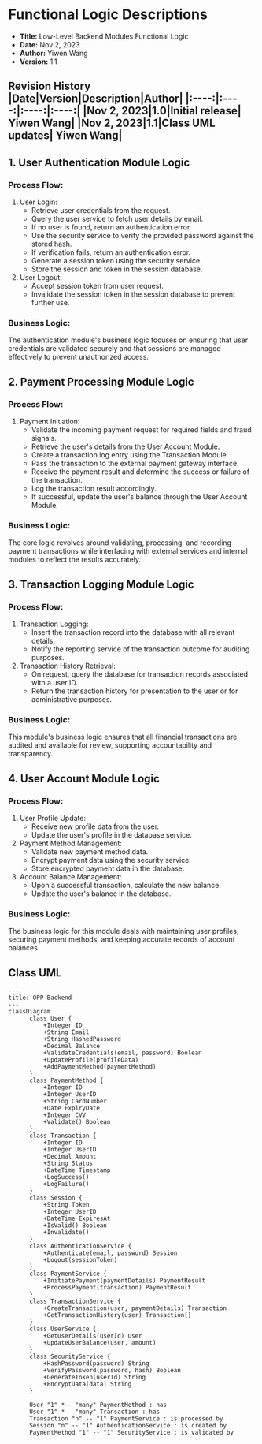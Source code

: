 # Functional Logic Descriptions
- **Title:** Low-Level Backend Modules Functional Logic
- **Date:** Nov 2, 2023
- **Author:** Yiwen Wang
- **Version:** 1.1

**Revision History**
|Date|Version|Description|Author|
|:----:|:----:|:----:|:----:|
|Nov 2, 2023|1.0|Initial release| Yiwen Wang|
|Nov 2, 2023|1.1|Class UML updates| Yiwen Wang|
---------------

## 1. User Authentication Module Logic
### Process Flow:
1. User Login:
    - Retrieve user credentials from the request.
    - Query the user service to fetch user details by email.
    - If no user is found, return an authentication error.
    - Use the security service to verify the provided password against the stored hash.
    - If verification fails, return an authentication error.
    - Generate a session token using the security service.
    - Store the session and token in the session database.
2. User Logout:
    - Accept session token from user request.
    - Invalidate the session token in the session database to prevent further use.

### Business Logic:
The authentication module's business logic focuses on ensuring that user credentials are validated securely and that sessions are managed effectively to prevent unauthorized access.


## 2. Payment Processing Module Logic
### Process Flow:
1. Payment Initiation:
    - Validate the incoming payment request for required fields and fraud signals.
    - Retrieve the user's details from the User Account Module.
    - Create a transaction log entry using the Transaction Module.
    - Pass the transaction to the external payment gateway interface.
    - Receive the payment result and determine the success or failure of the transaction.
    - Log the transaction result accordingly.
    - If successful, update the user's balance through the User Account Module.
### Business Logic:
The core logic revolves around validating, processing, and recording payment transactions while interfacing with external services and internal modules to reflect the results accurately.

## 3. Transaction Logging Module Logic
### Process Flow:
1. Transaction Logging:
    - Insert the transaction record into the database with all relevant details.
    - Notify the reporting service of the transaction outcome for auditing purposes.
2. Transaction History Retrieval:
    - On request, query the database for transaction records associated with a user ID.
    - Return the transaction history for presentation to the user or for administrative purposes.
### Business Logic:
This module's business logic ensures that all financial transactions are audited and available for review, supporting accountability and transparency.

## 4. User Account Module Logic
### Process Flow:
1. User Profile Update:
    - Receive new profile data from the user.
    - Update the user's profile in the database service.
2. Payment Method Management:
    - Validate new payment method data.
    - Encrypt payment data using the security service.
    - Store encrypted payment data in the database.
3. Account Balance Management:
    - Upon a successful transaction, calculate the new balance.
    - Update the user's balance in the database.
### Business Logic:
The business logic for this module deals with maintaining user profiles, securing payment methods, and keeping accurate records of account balances.

## Class UML
```mermaid
---
title: OPP Backend
---
classDiagram
      class User {
          +Integer ID
          +String Email
          +String HashedPassword
          +Decimal Balance
          +ValidateCredentials(email, password) Boolean
          +UpdateProfile(profileData)
          +AddPaymentMethod(paymentMethod)
      }
      class PaymentMethod {
          +Integer ID
          +Integer UserID
          +String CardNumber
          +Date ExpiryDate
          +Integer CVV
          +Validate() Boolean
      }
      class Transaction {
          +Integer ID
          +Integer UserID
          +Decimal Amount
          +String Status
          +DateTime Timestamp
          +LogSuccess()
          +LogFailure()
      }
      class Session {
          +String Token
          +Integer UserID
          +DateTime ExpiresAt
          +IsValid() Boolean
          +Invalidate()
      }
      class AuthenticationService {
          +Authenticate(email, password) Session
          +Logout(sessionToken)
      }
      class PaymentService {
          +InitiatePayment(paymentDetails) PaymentResult
          +ProcessPayment(transaction) PaymentResult
      }
      class TransactionService {
          +CreateTransaction(user, paymentDetails) Transaction
          +GetTransactionHistory(user) Transaction[]
      }
      class UserService {
          +GetUserDetails(userId) User
          +UpdateUserBalance(user, amount)
      }
      class SecurityService {
          +HashPassword(password) String
          +VerifyPassword(password, hash) Boolean
          +GenerateToken(userId) String
          +EncryptData(data) String
      }

      User "1" *-- "many" PaymentMethod : has
      User "1" *-- "many" Transaction : has
      Transaction "n" -- "1" PaymentService : is processed by
      Session "n" -- "1" AuthenticationService : is created by
      PaymentMethod "1" -- "1" SecurityService : is validated by
```